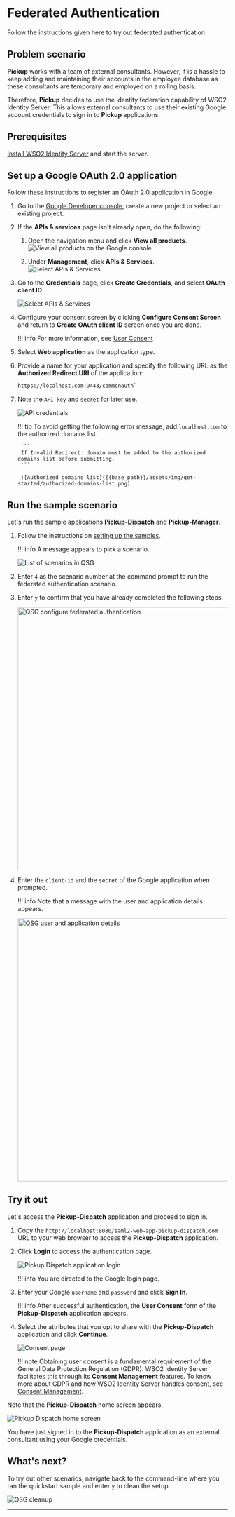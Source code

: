 # Federated Authentication

Follow the instructions given here to try out federated authentication.

## Problem scenario

**Pickup** works with a team of external consultants. However, it is a hassle to keep adding and maintaining their accounts in the employee database as these consultants are temporary and employed on a rolling basis. 

Therefore, **Pickup** decides to use the identity federation
capability of WSO2 Identity Server. This allows external consultants to use
their existing Google account credentials to sign in to **Pickup** applications.

## Prerequisites

[Install WSO2 Identity Server]({{base_Path}}/sample-use-cases/set-up/) and start the server.

## Set up a Google OAuth 2.0 application

Follow these instructions to register an OAuth 2.0 application in Google.

1. Go to the [Google Developer console](https://console.developers.google.com/apis/credentials), create a new project or select an existing project.

2. If the **APIs & services** page isn't already open, do the following:

    1. Open the navigation menu and click **View all products**.
       ![View all products on the Google console]({{base_path}}/assets/img/samples/google-view-all-products.png)

    2. Under **Management**, click **APIs & Services**.
       ![Select APIs & Services]({{base_path}}/assets/img/samples/google-apis-and-services.png)

3. Go to the **Credentials** page, click **Create Credentials**, and select **OAuth client ID**.

    ![Select APIs & Services]({{base_path}}/assets/img/samples/google-oauth-client-id.png)

4. Configure your consent screen by clicking **Configure Consent Screen** and return to **Create OAuth client ID** screen once you are done.


    !!! info
        For more information, see [User Consent](https://support.google.com/googleapi/answer/6158849#userconsent&zippy=%2Cuser-consent)

5. Select **Web application** as the application type.
6. Provide a name for your application and specify the following URL as the **Authorized Redirect URI** of the application: 

    ``` bash
    https://localhost.com:9443/commonauth`
    ```
    
7. Note the `API key` and `secret` for later use.

    ![API credentials]({{base_path}}/assets/img/get-started/create-client-id.png)

    !!! tip
        To avoid getting the following error message, add `localhost.com`  to the authorized domains list.

        ```
        If Invalid Redirect: domain must be added to the authorized domains list before submitting.
        ```

        ![Authorized domains list]({{base_path}}/assets/img/get-started/authorized-domains-list.png)

## Run the sample scenario

Let's run the sample applications **Pickup-Dispatch** and **Pickup-Manager**.

1.  Follow the instructions on [setting up the samples]({{base_path}}/sample-scenario/#set-up-the-sample-apps).

    !!! info
        A message appears to pick a scenario.

    ![List of scenarios in QSG]({{base_path}}/assets/img/get-started/qsg-configure-sso.png)

2.  Enter `4` as the scenario number at the command prompt to run the federated authentication scenario.
    
3.  Enter `y` to confirm that you have already completed the following steps.

    <img src="{{base_path}}/assets/img/get-started/qsg-configure-federated-auth.png" width="600" alt="QSG configure federated authentication"/>

4.  Enter the `client-id` and the `secret` of the Google application when prompted.

    !!! info
        Note that a message with the user and application details appears.

    <img src="{{base_path}}/assets/img/get-started/qsg-configure-federated-auth-3.png" width="600" alt="QSG user and application details"/>

## Try it out

Let's access the **Pickup-Dispatch** application and proceed to sign in.
    
1.  Copy the `http://localhost:8080/saml2-web-app-pickup-dispatch.com` URL to your web browser to access the **Pickup-Dispatch** application.

2.  Click **Login** to access the authentication page.

    ![Pickup Dispatch application login]({{base_path}}/assets/img/get-started/qsg-sso-dispatch-login.png)  
    
    !!! info
        You are directed to the Google login page.

3.  Enter your Google `username` and `password` and click **Sign In**.

    !!! info
        After successful authentication, the **User Consent** form of the **Pickup-Dispatch** application appears.

4.  Select the attributes that you opt to share with the **Pickup-Dispatch** application and click **Continue**.

    ![Consent page]({{base_path}}/assets/img/get-started/qsg-sso-consent.png)

    !!! note
        Obtaining user consent is a fundamental requirement of the General Data Protection Regulation (GDPR). WSO2 Identity Server facilitates this through its **Consent Management** features. To know more about GDPR and how WSO2 Identity Server handles consent, see [Consent Management]({{base_path}}/references/concepts/consent-management/).

Note that the **Pickup-Dispatch** home screen appears.

![Pickup Dispatch home screen]({{base_path}}/assets/img/get-started/qsg-sso-dispatch-home.png)
    
You have just signed in to the **Pickup-Dispatch** application as an external consultant using your Google credentials.

## What's next?

To try out other scenarios, navigate back to the command-line where you ran the quickstart sample and enter `y` to clean the setup.
    
![QSG cleanup]({{base_path}}/assets/img/get-started/qsg-sso-cleanup.png)

---
